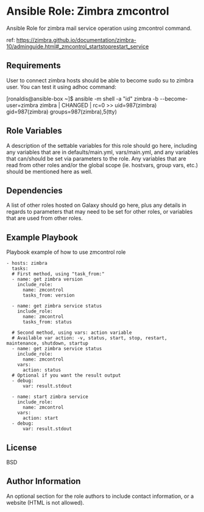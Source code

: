Ansible Role: Zimbra zmcontrol
=========

Ansible Role for zimbra mail service operation using zmcontrol command.

ref: https://zimbra.github.io/documentation/zimbra-10/adminguide.html#_zmcontrol_startstoprestart_service

Requirements
------------

User to connect zimbra hosts should be able to become sudo su to zimbra user.
You can test it using adhoc command:

[ronaldis@ansible-box ~]$ ansible -m shell -a "id" zimbra -b --become-user=zimbra
zimbra | CHANGED | rc=0 >>
uid=987(zimbra) gid=987(zimbra) groups=987(zimbra),5(tty)

Role Variables
--------------

A description of the settable variables for this role should go here, including any variables that are in defaults/main.yml, vars/main.yml, and any variables that can/should be set via parameters to the role. Any variables that are read from other roles and/or the global scope (ie. hostvars, group vars, etc.) should be mentioned here as well.

Dependencies
------------

A list of other roles hosted on Galaxy should go here, plus any details in regards to parameters that may need to be set for other roles, or variables that are used from other roles.

Example Playbook
----------------

Playbook example of how to use zmcontrol role

    - hosts: zimbra
      tasks:
      # First method, using "task_from:"
      - name: get zimbra version
        include_role:
          name: zmcontrol
          tasks_from: version

      - name: get zimbra service status
        include_role:
          name: zmcontrol
          tasks_from: status

      # Second method, using vars: action variable
      # Available var action: -v, status, start, stop, restart, maintenance, shutdown, startup
      - name: get zimbra service status
        include_role:
          name: zmcontrol
        vars:
          action: status
      # Optional if you want the result output    
      - debug:
          var: result.stdout

      - name: start zimbra service
        include_role:
          name: zmcontrol
        vars:
          action: start
      - debug:
          var: result.stdout

License
-------

BSD

Author Information
------------------

An optional section for the role authors to include contact information, or a website (HTML is not allowed).
